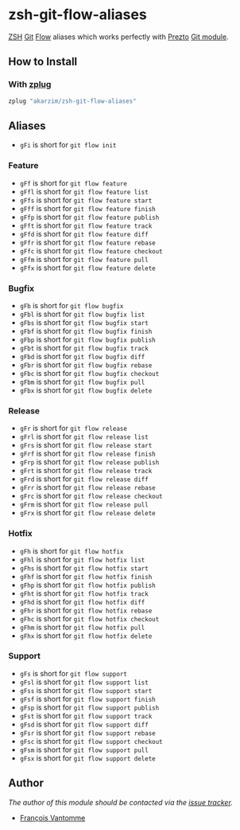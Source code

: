 # zsh-git-flow-aliases

[ZSH][1] [Git][2] [Flow][3] aliases which works perfectly with [Prezto][4] [Git module][5].

## How to Install

### With [zplug][6]

```sh
zplug "akarzim/zsh-git-flow-aliases"
```

## Aliases

  - `gFi` is short for `git flow init`

### Feature

  - `gFf` is short for `git flow feature`
  - `gFfl` is short for `git flow feature list`
  - `gFfs` is short for `git flow feature start`
  - `gFff` is short for `git flow feature finish`
  - `gFfp` is short for `git flow feature publish`
  - `gFft` is short for `git flow feature track`
  - `gFfd` is short for `git flow feature diff`
  - `gFfr` is short for `git flow feature rebase`
  - `gFfc` is short for `git flow feature checkout`
  - `gFfm` is short for `git flow feature pull`
  - `gFfx` is short for `git flow feature delete`

### Bugfix

  - `gFb` is short for `git flow bugfix`
  - `gFbl` is short for `git flow bugfix list`
  - `gFbs` is short for `git flow bugfix start`
  - `gFbf` is short for `git flow bugfix finish`
  - `gFbp` is short for `git flow bugfix publish`
  - `gFbt` is short for `git flow bugfix track`
  - `gFbd` is short for `git flow bugfix diff`
  - `gFbr` is short for `git flow bugfix rebase`
  - `gFbc` is short for `git flow bugfix checkout`
  - `gFbm` is short for `git flow bugfix pull`
  - `gFbx` is short for `git flow bugfix delete`

### Release

  - `gFr` is short for `git flow release`
  - `gFrl` is short for `git flow release list`
  - `gFrs` is short for `git flow release start`
  - `gFrf` is short for `git flow release finish`
  - `gFrp` is short for `git flow release publish`
  - `gFrt` is short for `git flow release track`
  - `gFrd` is short for `git flow release diff`
  - `gFrr` is short for `git flow release rebase`
  - `gFrc` is short for `git flow release checkout`
  - `gFrm` is short for `git flow release pull`
  - `gFrx` is short for `git flow release delete`

### Hotfix

  - `gFh` is short for `git flow hotfix`
  - `gFhl` is short for `git flow hotfix list`
  - `gFhs` is short for `git flow hotfix start`
  - `gFhf` is short for `git flow hotfix finish`
  - `gFhp` is short for `git flow hotfix publish`
  - `gFht` is short for `git flow hotfix track`
  - `gFhd` is short for `git flow hotfix diff`
  - `gFhr` is short for `git flow hotfix rebase`
  - `gFhc` is short for `git flow hotfix checkout`
  - `gFhm` is short for `git flow hotfix pull`
  - `gFhx` is short for `git flow hotfix delete`

### Support

  - `gFs` is short for `git flow support`
  - `gFsl` is short for `git flow support list`
  - `gFss` is short for `git flow support start`
  - `gFsf` is short for `git flow support finish`
  - `gFsp` is short for `git flow support publish`
  - `gFst` is short for `git flow support track`
  - `gFsd` is short for `git flow support diff`
  - `gFsr` is short for `git flow support rebase`
  - `gFsc` is short for `git flow support checkout`
  - `gFsm` is short for `git flow support pull`
  - `gFsx` is short for `git flow support delete`

## Author

*The author of this module should be contacted via the [issue tracker][7].*

  - [François Vantomme](https://github.com/akarzim)

[1]: http://www.zsh.org
[2]: https://git-scm.com
[3]: https://github.com/nvie/gitflow
[4]: https://github.com/sorin-ionescu/prezto
[5]: https://github.com/sorin-ionescu/prezto/tree/master/modules/git
[6]: https://github.com/zplug/zplug
[7]: https://github.com/akarzim/zsh-docker-aliases/issues

